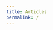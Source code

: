 ```yaml
---
title: Articles
permalink: /
---
```


<div id="map"></div>

<script>
var map = L.map('map').setView([46.6, 2.1], 6)
           .addLayer(new L.tileLayer('http://{s}.basemaps.cartocdn.com/light_nolabels/{z}/{x}/{y}.png',{
              subdomains: 'abcd',
              detectRetina: true,
              minZoom: 6, maxZoom: 12 })),
    d = {}, layer = [new L.layerGroup(),new L.layerGroup(),new L.layerGroup()];

function draw(data, cl, l){
  if (data.type === "Topology") {
    for (key in data.objects) {
      geojson = topojson.feature(data, data.objects[key]);
      l.addLayer(new L.GeoJSON(geojson,{className: cl,
        onEachFeature: function (feature, l) {
          if (cl === "departements"){
            d[feature.properties.insee] = l.getBounds();
          }
        }
      }))
    }
  }
}

d3.json("data/geo/topo/cantons.json", function(json){
  draw(json, "cantons", layer[1]);
  layer[1].addTo(map);
  d3.json("data/geo/topo/departements.json", function(json){
    draw(json, "departements", layer[0]);
    layer[0].addTo(map);
  });
});

map.on('moveend', function() {
  if(map.getZoom()>6 && map.getZoom()<=8){
    map.removeLayer(layer[0]).removeLayer(layer[2]).addLayer(layer[1]);
  }
  if(map.getZoom()<=6){
    map.addLayer(layer[0]);
  }
  if(map.getZoom()>8){
    map.removeLayer(layer[1]);
    for (i in d){
      bounds = map.getBounds();
      if (d[i] && (bounds.contains(d[i]) || bounds.intersects(d[i]))){
        d[i] = false ;
        d3.json("data/geo/topo/"+i+".json", function(json){
          draw(json, "communes", layer[2]);
          layer[2].addTo(map);
        });
      }
      else{
        layer[2].addTo(map);
      }
    }
  }
});

</script>
